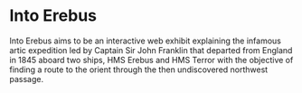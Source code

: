 # Into Erebus
Into Erebus aims to be an interactive web exhibit explaining the infamous artic expedition led by Captain Sir John Franklin that departed from England in 1845 aboard two ships, HMS Erebus and HMS Terror with the objective of finding a route to the orient through the then undiscovered northwest passage.
